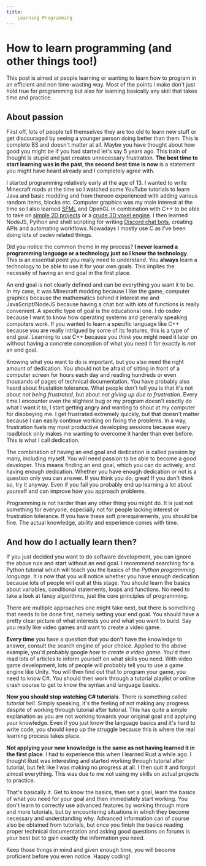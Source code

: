```yaml
---
title:
    Learning Programming
---
```


# How to learn programming (and other things too!)

This post is aimed at people learning or wanting to learn how to program in an
efficient and non time-wasting way. Most of the points I make don't just hold
true for programming but also for learning basically any skill that takes time
and practice.

## About passion

First off, lots of people tell themselves they are too old to learn new stuff
or get discouraged by seeing a younger person doing better than them. This is
complete BS and doesn't matter at all. Maybe you have thought about how good
you might be if you had started let's say 5 years ago. This train of thought is
stupid and just creates unnecessary frustration. **The best time to start
learning was in the past, the second best time is now** is a statement you
might have heard already and I completely agree with.

I started programming relatively early at the age of 13. I wanted to write
Minecraft mods at the time so I watched some YouTube tutorials to learn Java
and basic modding and from thereon experienced with adding various random
items, blocks etc. Computer graphics was my main interest at the time so I also
learned [SFML](https://www.sfml-dev.org/) and OpenGL in combination with C++ to
be able to take on [simple 2D projects](
https://github.com/Baseng0815/GameRemakes) or a [crude 3D voxel engine](
https://github.com/Baseng0815/VoxelGame). I then learned NodeJS, Python and
shell scripting for writing [Discord chat bots](
https://github.com/Baseng0815/HelmtraegerBot), creating APIs and automating
workflows. Nowadays I mostly use C as I've been doing lots of osdev related
things.

Did you notice the common theme in my process? **I never learned a programming
language or a technology just so I know the technology**. This is an essential
point you really need to understand. You **always** learn a technology to be
able to use it for your own goals. This implies the necessity of having an end
goal in the first place.

An end goal is not clearly defined and can be everything you want it to be. In
my case, it was Minecraft modding because I like the game, computer graphics
because the mathematics behind it interest me and JavaScript/NodeJS because
having a chat bot with lots of functions is really convenient. A specific type
of goal is the educational one. I do osdev because I want to know how operating
systems and generally speaking computers work. If you wanted to learn a
specific language like C++ because you are really intrigued by some of its
features, this is a type of end goal.  Learning to use C++ because you *think*
you might need it later on without having a concrete conception of what you
need it for exactly is *not* an end goal.

Knowing what you want to do is important, but you also need the right amount of
dedication. You should not be afraid of sitting in front of a computer screen
for hours each day and reading hundreds or even thousands of pages of technical
documentation. You have probably also heard about frustation tolerance. What
people don't tell you is that it's not about *not being frustrated*, but about
*not giving up due to frustration*. Every time I encounter even the slightest
bug or my program doesn't exactly do what I want it to, I start getting angry
and wanting to shout at my computer for disobeying me. I get frustrated
extremely quickly, but that doesn't matter because I can easily continue
working on fixing the problems. In a way, frustration fuels my most productive
developing sessions because every roadblock only makes me wanting to overcome
it harder than ever before. This is what I call dedication.

The combination of having an end goal and dedication is called passion by many,
including myself. You will need passion to be able to become a good developer.
This means finding an end goal, which you can do actively, and having enough
dedication. Whether you have enough dedication or not is a question only you
can answer. If you think you do, great! If you don't think so, try it anyway.
Even if you fail you probably end up learning a lot about yourself and can
improve how you approach problems.

Programming is not harder than any other thing you might do. It is just not
something for everyone, especially not for people lacking interest or
frustration tolerance.  If you have these soft prerequirements, you should be
fine. The actual knowledge, ability and experience comes with time.

## And how do I actually learn then?

If you just decided you want to do software development, you can ignore the
above rule and start without an end goal. I recommend searching for a Python
tutorial which will teach you the basics of the *Python programming language*.
It is now that you will notice whether you have enough dedication because lots
of people will quit at this stage. You should learn the basics about variables,
conditional statements, loops and functions. No need to take a look at fancy
algorithms, just the core principles of programming.

There are multiple approaches one might take next, but there is something that
needs to be done first, namely setting your end goal. You should have a pretty
clear picture of what interests you and what you want to build. Say you really
like video games and want to create a video game.

**Every time** you have a question that you don't have the knowledge to answer,
consult the search engine of your choice. Applied to the above example, you'd
probably google *how to create a video game*. You'd then read lots of articles
to inform yourself on what skills you need. With video game development, lots
of people will probably tell you to use a game engine like Unity. You will then
find out that to program your game, you need to know C#. You should then work
through a tutorial playlist or online crash course to get to know the syntax
and language basics.

**Now you should stop watching C# tutorials**. There is something called
*tutorial hell*.  Simply speaking, it's the feeling of not making any progress
despite of working through tutorial after tutorial. This has quite a simple
explanation as you are not working towards your original goal and applying your
knowledge. Even if you just know the language basics and it's hard to write
code, you should keep up the struggle because this is where the real learning
process takes place.

**Not applying your new knowledge is the same as not having learned it in the
first place**.  I had to experience this when I learned Rust a while ago. I
thought Rust was interesting and started working through tutorial after
tutorial, but felt like I was making no progress at all. I then quit it and
forgot almost everything. This was due to me not using my skills on actual
projects to practice.

That's basically it. Get to know the basics, then set a goal, learn the basics
of what you need for your goal and then immediately start working. You don't
learn to correctly use advanced features by working through more and more
tutorials, but by encountering situations in which they become necessary and
understanding why.  Advanced information can of course also be obtained from
tutorials, but once you finish the basics reading proper technical
documentation and asking good questions on forums is your best bet to gain
exactly the information you need.

Keep those things in mind and given enough time, you will become proficient
before you even notice. Happy coding!
